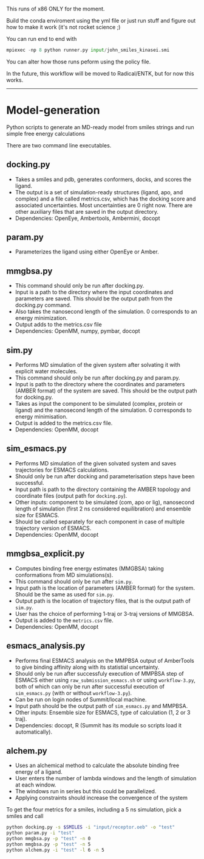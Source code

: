 This runs of x86 ONLY for the moment. 

Build the conda enviroment using the yml file or just run stuff and figure out how to make it work (it's not rocket science ;)

You can run end to end with 
```python 
mpiexec -np 8 python runner.py input/john_smiles_kinasei.smi
```

You can alter how those runs peform using the policy file.

In the future, this workflow will be moved to Radical/ENTK, but for now this works. 



---- 

# Model-generation
Python scripts to generate an MD-ready model from smiles strings and run simple free energy calculations 

There are two command line executables.

## docking.py
* Takes a smiles and pdb, generates conformers, docks, and scores the ligand.
* The output is a set of simulation-ready structures (ligand, apo, and complex) and a file called metrics.csv, which has the docking score and associated uncertainties. Most uncertainties are 0 right now. There are other auxiliary files that are saved in the output directory.
* Dependencies: OpenEye, Ambertools, Ambermini, docopt

## param.py
* Parameterizes the ligand using either OpenEye or Amber.

## mmgbsa.py
* This command should only be run after docking.py. 
* Input is a path to the directory where the input coordinates and parameters are saved. This should be the output path from the docking.py command.
* Also takes the nanosecond length of the simulation. 0 corresponds to an energy minimization.
* Output adds to the metrics.csv file
* Dependencies: OpenMM, numpy, pymbar, docopt

## sim.py
* Performs MD simulation of the given system after solvating it with explicit water molecules.
* This command should only be run after docking.py and param.py.
* Input is path to the directory where the coordinates and parameters (AMBER format) of the system are saved. This should be the output path for docking.py.
* Takes as input the component to be simulated (complex, protein or ligand) and the nanosecond length of the simulation. 0 corresponds to energy minimisation.
* Output is added to the metrics.csv file.
* Dependencies: OpenMM, docopt

## sim_esmacs.py
* Performs MD simulation of the given solvated system and saves trajectories for ESMACS calculations.
* Should only be run after docking and parameterisation steps have been successful.
* Input path is path to the directory containing the AMBER topology and coordinate files (output path for `docking.py`).
* Other inputs: component to be simulated (com, apo or lig), nanosecond length of simulation (first 2 ns considered equilibration) and ensemble size for ESMACS.
* Should be called separately for each component in case of multiple trajectory version of ESMACS.
* Dependencies: OpenMM, docopt

## mmgbsa_explicit.py
* Computes binding free energy estimates (MMGBSA) taking conformations from MD simulations(s).
* This command should only be run after `sim.py`.
* Input path is the location of parameters (AMBER format) for the system. Should be the same as used for `sim.py`.
* Output path is the location of trajectory files, that is the output path of `sim.py`.
* User has the choice of performing 1-traj or 3-traj versions of MMGBSA.
* Output is added to the `metrics.csv` file.
* Dependencies: OpenMM, docopt

## esmacs_analysis.py
* Performs final ESMACS analysis on the MMPBSA output of AmberTools to give binding affinity along with its statistial uncertainty.
* Should only be run after successfuly execution of MMPBSA step of ESMACS either using `raw_submission_esmacs.sh` or using `workflow-3.py`, both of which can only be run after successful execution of `sim_esmacs.py` (with or without `workflow-3.py`).
* Can be run on login nodes of Summit/local machine.
* Input path should be the output path of `sim_esmacs.py` and MMPBSA.
* Other inputs: Ensemble size for ESMACS, type of calculation (1, 2 or 3 traj).
* Dependencies: docopt, R (Summit has its module so scripts load it automatically).

## alchem.py
* Uses an alchemical method to calculate the absolute binding free energy of a ligand.
* User enters the number of lambda windows and the length of simulation at each window.
* The windows run in series but this could be parallelized.
* Applying constraints should increase the convergence of the system

To get the four metrics for a smiles, including a 5 ns simulation, pick a smiles and call
~~~bash
python docking.py -s $SMILES -i "input/receptor.oeb" -o "test"
python param.py -i "test"
python mmgbsa.py -p "test" -n 0
python mmgbsa.py -p "test" -n 5
python alchem.py -i "test" -l 6 -n 5
~~~
